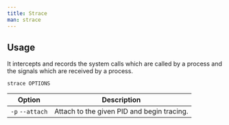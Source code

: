 ```yaml
---
title: Strace
man: strace
---
```


## Usage

It intercepts and records the system calls which are called by a process and the signals which are
received by a process.

```shell
strace OPTIONS
```

| Option | Description |
| --- | --- |
| `-p` `--attach` | Attach to the given PID and begin tracing. |
